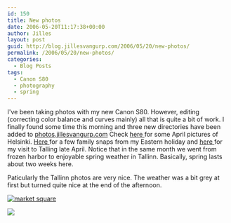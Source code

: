```yaml
---
id: 150
title: New photos
date: 2006-05-20T11:17:38+00:00
author: Jilles
layout: post
guid: http://blog.jillesvangurp.com/2006/05/20/new-photos/
permalink: /2006/05/20/new-photos/
categories:
  - Blog Posts
tags:
  - Canon S80
  - photography
  - spring
---
```

I've been taking photos with my new Canon S80. However, editing (correcting color balance and curves mainly) all that is quite a bit of work.  I finally found some time this morning and three new directories have been added to [photos.jillesvangurp.com](https://www.jillesvangurp.com)
Check [here ](https://www.jillesvangurp.com/Album/2006/2006%20IV%20April%20Helsinki/index.html)for some April pictures of Helsinki. [Here ](https://www.jillesvangurp.com/Album/2006/2006%20V%20Eastern/index.html)for a few family snaps from my Eastern holiday and [here ](https://www.jillesvangurp.com/Album/2006/2006%20VI%20Tallinn/index.html)for my visit to Talling late April. Notice that in the same month we went from frozen harbor to enjoyable spring weather in Tallinn. Basically, spring lasts about two weeks here.

Paticularly the Tallinn photos are very nice. The weather was a bit grey at first but turned quite nice at the end of the afternoon.

[![market square](https://www.jillesvangurp.com/Album/2006/2006%20VI%20Tallinn/slides/IMG_0193.jpg)](https://www.jillesvangurp.com/Album/2006/2006%20VI%20Tallinn/slides/IMG_0193.jpg)

[![](https://www.jillesvangurp.com/Album/2006/2006%20VI%20Tallinn/slides/IMG_0215.jpg)](https://www.jillesvangurp.com/Album/2006/2006%20VI%20Tallinn/slides/IMG_0215.jpg)